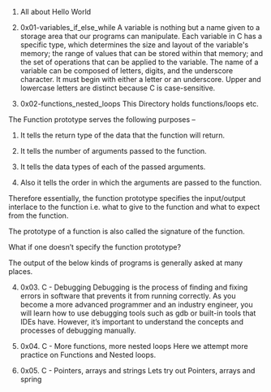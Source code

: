 1. All about Hello World
2. 0x01-variables_if_else_while
	A variable is nothing but a name given to a storage area that our programs can manipulate. Each variable in C has a specific type, which determines the size and layout of the variable's memory; the range of values that can be stored within that memory; and the set of operations that can be applied to the variable. The name of a variable can be composed of letters, digits, and the underscore character. It must begin with either a letter or an underscore. Upper and lowercase letters are distinct because C is case-sensitive.


3. 0x02-functions_nested_loops
	This Directory holds functions/loops etc.

The Function prototype serves the following purposes – 

1) It tells the return type of the data that the function will return. 

2) It tells the number of arguments passed to the function. 

3) It tells the data types of each of the passed arguments. 

4) Also it tells the order in which the arguments are passed to the function.

Therefore essentially, the function prototype specifies the input/output interlace to the function i.e. what to give to the function and what to expect from the function.

The prototype of a function is also called the signature of the function.

What if one doesn’t specify the function prototype? 

The output of the below kinds of programs is generally asked at many places. 

4. 0x03. C - Debugging
	Debugging is the process of finding and fixing errors in software that prevents it from running correctly. As you become a more advanced programmer and an industry engineer, you will learn how to use debugging tools such as gdb or built-in tools that IDEs have. However, it’s important to understand the concepts and processes of debugging manually.


5. 0x04. C - More functions, more nested loops
Here we attempt more practice on Functions and Nested loops.

6. 0x05. C - Pointers, arrays and strings
Lets try out Pointers, arrays and spring
